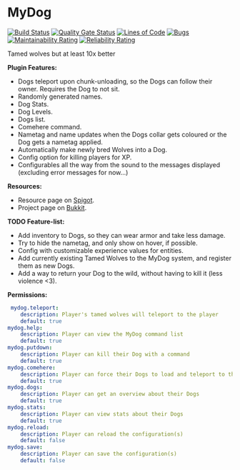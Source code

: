 MyDog
======

[![Build Status](https://travis-ci.com/DoggyCraftDK/MyDog.svg?branch=master)](https://travis-ci.com/DoggyCraftDK/MyDog)
[![Quality Gate Status](https://sonarcloud.io/api/project_badges/measure?project=DoggyCraftDK_MyDog&metric=alert_status)](https://sonarcloud.io/dashboard?id=DoggyCraftDK_MyDog)
[![Lines of Code](https://sonarcloud.io/api/project_badges/measure?project=DoggyCraftDK_MyDog&metric=ncloc)](https://sonarcloud.io/dashboard?id=DoggyCraftDK_MyDog)
[![Bugs](https://sonarcloud.io/api/project_badges/measure?project=DoggyCraftDK_MyDog&metric=bugs)](https://sonarcloud.io/dashboard?id=DoggyCraftDK_MyDog)
[![Maintainability Rating](https://sonarcloud.io/api/project_badges/measure?project=DoggyCraftDK_MyDog&metric=sqale_rating)](https://sonarcloud.io/dashboard?id=DoggyCraftDK_MyDog)
[![Reliability Rating](https://sonarcloud.io/api/project_badges/measure?project=DoggyCraftDK_MyDog&metric=reliability_rating)](https://sonarcloud.io/dashboard?id=DoggyCraftDK_MyDog)

Tamed wolves but at least 10x better

**Plugin Features:**
*	Dogs teleport upon chunk-unloading, so the Dogs can follow their owner. Requires the Dog to not sit.
*	Randomly generated names.
*	Dog Stats.
*	Dog Levels.
*	Dogs list.
*	Comehere command.
*	Nametag and name updates when the Dogs collar gets coloured or the Dog gets a nametag applied.
*	Automatically make newly bred Wolves into a Dog.
*	Config option for killing players for XP.
*	Configurables all the way from the sound to the messages displayed (excluding error messages for now...)

**Resources:**
*	Resource page on [Spigot](https://www.spigotmc.org/resources/mydog.70260/).
*	Project page on [Bukkit](https://dev.bukkit.org/projects/mydog).

**TODO Feature-list:**
*	Add inventory to Dogs, so they can wear armor and take less damage.
*	Try to hide the nametag, and only show on hover, if possible.
*	Config with customizable experience values for entities.
*	Add currently existing Tamed Wolves to the MyDog system, and register them as new Dogs.
*	Add a way to return your Dog to the wild, without having to kill it (less violence <3).

**Permissions:**
```YAML
 mydog.teleport:
    description: Player's tamed wolves will teleport to the player
    default: true
mydog.help:
    description: Player can view the MyDog command list
    default: true
mydog.putdown:
    description: Player can kill their Dog with a command
    default: true
mydog.comehere:
    description: Player can force their Dogs to load and teleport to the position of the player
    default: true
mydog.dogs:
    description: Player can get an overview about their Dogs
    default: true
mydog.stats:
    description: Player can view stats about their Dogs
    default: true
mydog.reload:
    description: Player can reload the configuration(s)
    default: false
mydog.save:
    description: Player can save the configuration(s)
    default: false
```
